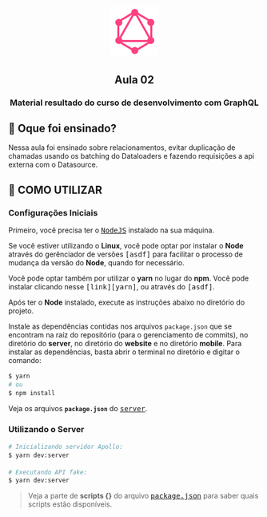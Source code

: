 <h1 align=center>
  <img src="./readme/graphql.svg" />
</h1>

<h2 align="center">Aula 02</h2>
<h3 align="center">Material resultado do curso de desenvolvimento com GraphQL</h3>

## **:rocket: Oque foi ensinado?**

Nessa aula foi ensinado sobre relacionamentos, evitar duplicação de chamadas usando os batching do Dataloaders e fazendo requisições a api externa com o Datasource.

## **:wine_glass: COMO UTILIZAR**

### Configurações Iniciais

Primeiro, você precisa ter o <kbd>[NodeJS](https://nodejs.org/en/download/)</kbd> instalado na sua máquina.

Se você estiver utilizando o **Linux**, você pode optar por instalar o **Node** através do gerênciador de versões <kbd>[asdf]</kbd> para facilitar o processo de mudança da versão do **Node**, quando for necessário.

Você pode optar também por utilizar o **yarn** no lugar do **npm**. Você pode instalar clicando nesse <kbd>[link][yarn]</kbd>, ou através do <kbd>[asdf]</kbd>.

Após ter o **Node** instalado, execute as instruções abaixo no diretório do projeto.

Instale as dependências contidas nos arquivos `package.json` que se encontram na raíz do repositório (para o gerenciamento de commits), no diretório do **server**, no diretório do **website** e no diretório **mobile**. Para instalar as dependências, basta abrir o terminal no diretório e digitar o comando:

```sh
$ yarn
# ou
$ npm install
```

Veja os arquivos **`package.json`** do <kbd>[server](./package.json)</kbd>.

### Utilizando o Server

```sh
# Inicializando servidor Apollo:
$ yarn dev:server

# Executando API fake:
$ yarn dev:server
```

> Veja a parte de **scripts {}** do arquivo <kbd>[package.json](./sources/server/package.json)</kbd> para saber quais scripts estão disponíveis.

